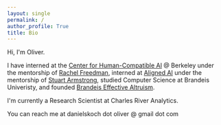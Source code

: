 ```yaml
---
layout: single
permalink: /
author_profile: True
title: Bio
---
```


Hi, I'm Oliver.

I have interned at the [Center for Human-Compatible AI](https://humancompatible.ai/) @ Berkeley under the mentorship of [Rachel Freedman](https://rachelfreedman.github.io/), interned at [Aligned AI](https://www.aligned-ai.com/) under the mentorship of [Stuart Armstrong](https://www.linkedin.com/in/stuart-armstrong-2447743/?originalSubdomain=uk), studied Computer Science at Brandeis Univeristy, and founded [Brandeis Effective Altruism](https://brandeis.campusgroups.com/bea/home/). 

I'm currently a Research Scientist at Charles River Analytics.

You can reach me at danielskoch dot oliver @ gmail dot com